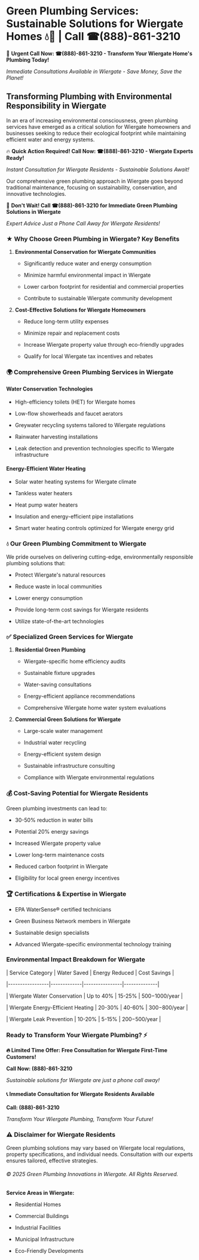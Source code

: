 # Green Plumbing Services: Sustainable Solutions for Wiergate Homes 💧🌿 | Call ☎(888)-861-3210

🚨 **Urgent Call Now: ☎(888)-861-3210 - Transform Your Wiergate Home's Plumbing Today!**
*Immediate Consultations Available in Wiergate - Save Money, Save the Planet!*

## Transforming Plumbing with Environmental Responsibility in Wiergate

In an era of increasing environmental consciousness, green plumbing services have emerged as a critical solution for Wiergate homeowners and businesses seeking to reduce their ecological footprint while maintaining efficient water and energy systems. 

🔥 **Quick Action Required! Call Now: ☎(888)-861-3210 - Wiergate Experts Ready!**
*Instant Consultation for Wiergate Residents - Sustainable Solutions Await!*

Our comprehensive green plumbing approach in Wiergate goes beyond traditional maintenance, focusing on sustainability, conservation, and innovative technologies.

🚨 **Don't Wait! Call ☎(888)-861-3210 for Immediate Green Plumbing Solutions in Wiergate**
*Expert Advice Just a Phone Call Away for Wiergate Residents!*

### ★ Why Choose Green Plumbing in Wiergate? Key Benefits

1. **Environmental Conservation for Wiergate Communities** 
   - Significantly reduce water and energy consumption
   - Minimize harmful environmental impact in Wiergate
   - Lower carbon footprint for residential and commercial properties
   - Contribute to sustainable Wiergate community development

2. **Cost-Effective Solutions for Wiergate Homeowners** 
   - Reduce long-term utility expenses
   - Minimize repair and replacement costs
   - Increase Wiergate property value through eco-friendly upgrades
   - Qualify for local Wiergate tax incentives and rebates

### 🌍 Comprehensive Green Plumbing Services in Wiergate

#### Water Conservation Technologies
- High-efficiency toilets (HET) for Wiergate homes
- Low-flow showerheads and faucet aerators
- Greywater recycling systems tailored to Wiergate regulations
- Rainwater harvesting installations
- Leak detection and prevention technologies specific to Wiergate infrastructure

#### Energy-Efficient Water Heating
- Solar water heating systems for Wiergate climate
- Tankless water heaters
- Heat pump water heaters
- Insulation and energy-efficient pipe installations
- Smart water heating controls optimized for Wiergate energy grid

### 💧 Our Green Plumbing Commitment to Wiergate

We pride ourselves on delivering cutting-edge, environmentally responsible plumbing solutions that:
- Protect Wiergate's natural resources
- Reduce waste in local communities
- Lower energy consumption
- Provide long-term cost savings for Wiergate residents
- Utilize state-of-the-art technologies

### ✅ Specialized Green Services for Wiergate

1. **Residential Green Plumbing**
   - Wiergate-specific home efficiency audits
   - Sustainable fixture upgrades
   - Water-saving consultations
   - Energy-efficient appliance recommendations
   - Comprehensive Wiergate home water system evaluations

2. **Commercial Green Solutions for Wiergate**
   - Large-scale water management
   - Industrial water recycling
   - Energy-efficient system design
   - Sustainable infrastructure consulting
   - Compliance with Wiergate environmental regulations

### 💰 Cost-Saving Potential for Wiergate Residents

Green plumbing investments can lead to:
- 30-50% reduction in water bills
- Potential 20% energy savings
- Increased Wiergate property value
- Lower long-term maintenance costs
- Reduced carbon footprint in Wiergate
- Eligibility for local green energy incentives

### 🏆 Certifications & Expertise in Wiergate

- EPA WaterSense® certified technicians
- Green Business Network members in Wiergate
- Sustainable design specialists
- Advanced Wiergate-specific environmental technology training

### Environmental Impact Breakdown for Wiergate

| Service Category | Water Saved | Energy Reduced | Cost Savings |
|-----------------|-------------|----------------|--------------|
| Wiergate Water Conservation | Up to 40% | 15-25% | $500-$1000/year |
| Wiergate Energy-Efficient Heating | 20-30% | 40-60% | $300-$800/year |
| Wiergate Leak Prevention | 10-20% | 5-15% | $200-$500/year |

### Ready to Transform Your Wiergate Plumbing? ⚡

**🔥 Limited Time Offer: Free Consultation for Wiergate First-Time Customers!**

**Call Now: (888)-861-3210**
*Sustainable solutions for Wiergate are just a phone call away!*

#### 📞 Immediate Consultation for Wiergate Residents Available

**Call: (888)-861-3210**
*Transform Your Wiergate Plumbing, Transform Your Future!*

### ⚠️ Disclaimer for Wiergate Residents

Green plumbing solutions may vary based on Wiergate local regulations, property specifications, and individual needs. Consultation with our experts ensures tailored, effective strategies.

###### © 2025 Green Plumbing Innovations in Wiergate. All Rights Reserved.

**Service Areas in Wiergate:** 
- Residential Homes
- Commercial Buildings
- Industrial Facilities
- Municipal Infrastructure
- Eco-Friendly Developments